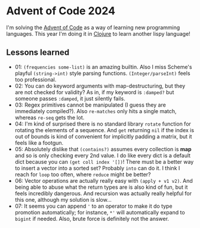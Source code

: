 # Advent of Code 2024

I'm solving the [Advent of Code](https://adventofcode.com/) as a way of learning new programming languages. This year I'm doing it in [Clojure](https://www.clojure.org/) to learn another lispy language!

## Lessons learned

- 01: `(frequencies some-list)` is an amazing builtin. Also I miss Scheme's playful `(string->int)` style parsing functions. `(Integer/parseInt)` feels too professional.
- 02: You can do keyword arguments with map-destructuring, but they are not checked for validity? As in, if my keyword is `:damped?` but someone passes `:damped`, it just silently fails.
- 03: Regex primitives cannot be manipulated (I guess they are immediately compiled?). Also `re-matches` only hits a single match, whereas `re-seq` gets the lot.
- 04: I'm kind of surprised there is no standard library `rotate` function for rotating the elements of a sequence. And `get` returning `nil` if the index is out of bounds is kind of convenient for implicitly padding a matrix, but it feels like a footgun.
- 05: Absolutely dislike that `(contains?)` assumes every collection is **map** and so is only checking every 2nd value. I do like every dict is a default dict because you can `(get coll index '[])`! There must be a better way to insert a vector into a sorted set? Probably `into` can do it. I think I reach for `loop` too often, where `reduce` might be better?
- 06: Vector operations are actually really easy with `(apply + v1 v2)`. And being able to abuse what the return types are is also kind of fun, but it feels incredibly dangerous. And recursion was actually really helpful for this one, although my solution is slow...
- 07: It seems you can append `'` to an operator to make it do type promotion automatically; for instance, `*'` will automatically expand to `bigint` if needed. Also, brute force is definitely not the answer.


